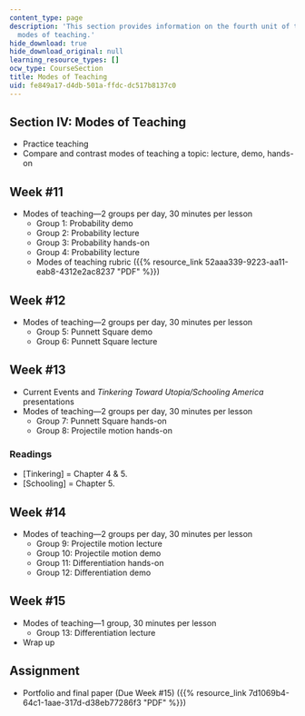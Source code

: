 ```yaml
---
content_type: page
description: 'This section provides information on the fourth unit of the course:
  modes of teaching.'
hide_download: true
hide_download_original: null
learning_resource_types: []
ocw_type: CourseSection
title: Modes of Teaching
uid: fe849a17-d4db-501a-ffdc-dc517b8137c0
---
```


Section IV: Modes of Teaching
-----------------------------

*   Practice teaching
*   Compare and contrast modes of teaching a topic: lecture, demo, hands-on

Week #11
--------

*   Modes of teaching—2 groups per day, 30 minutes per lesson
    *   Group 1: Probability demo
    *   Group 2: Probability lecture
    *   Group 3: Probability hands-on
    *   Group 4: Probability lecture
    *   Modes of teaching rubric ({{% resource_link 52aaa339-9223-aa11-eab8-4312e2ac8237 "PDF" %}})

Week #12
--------

*   Modes of teaching—2 groups per day, 30 minutes per lesson
    *   Group 5: Punnett Square demo
    *   Group 6: Punnett Square lecture

Week #13
--------

*   Current Events and _Tinkering Toward Utopia/Schooling America_ presentations
*   Modes of teaching—2 groups per day, 30 minutes per lesson
    *   Group 7: Punnett Square hands-on
    *   Group 8: Projectile motion hands-on

### Readings

*   \[Tinkering\] = Chapter 4 & 5.
*   \[Schooling\] = Chapter 5.

Week #14
--------

*   Modes of teaching—2 groups per day, 30 minutes per lesson
    *   Group 9: Projectile motion lecture
    *   Group 10: Projectile motion demo
    *   Group 11: Differentiation hands-on
    *   Group 12: Differentiation demo

Week #15
--------

*   Modes of teaching—1 group, 30 minutes per lesson
    *   Group 13: Differentiation lecture
*   Wrap up

Assignment
----------

*   Portfolio and final paper (Due Week #15) ({{% resource_link 7d1069b4-64c1-1aae-317d-d38eb77286f3 "PDF" %}})